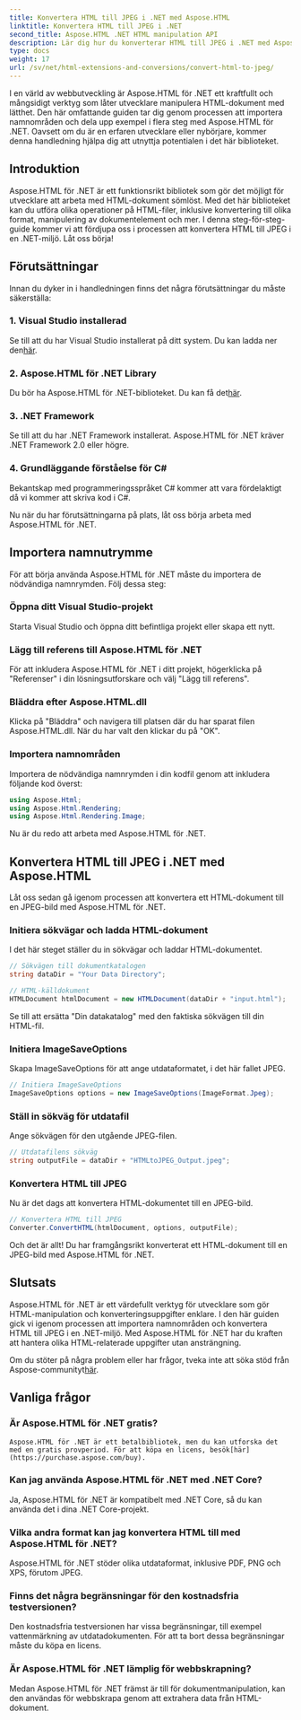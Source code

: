 ```yaml
---
title: Konvertera HTML till JPEG i .NET med Aspose.HTML
linktitle: Konvertera HTML till JPEG i .NET
second_title: Aspose.HTML .NET HTML manipulation API
description: Lär dig hur du konverterar HTML till JPEG i .NET med Aspose.HTML för .NET. En steg-för-steg-guide för att utnyttja kraften i Aspose.HTML för .NET.
type: docs
weight: 17
url: /sv/net/html-extensions-and-conversions/convert-html-to-jpeg/
---
```


I en värld av webbutveckling är Aspose.HTML för .NET ett kraftfullt och mångsidigt verktyg som låter utvecklare manipulera HTML-dokument med lätthet. Den här omfattande guiden tar dig genom processen att importera namnområden och dela upp exempel i flera steg med Aspose.HTML för .NET. Oavsett om du är en erfaren utvecklare eller nybörjare, kommer denna handledning hjälpa dig att utnyttja potentialen i det här biblioteket.

## Introduktion

Aspose.HTML för .NET är ett funktionsrikt bibliotek som gör det möjligt för utvecklare att arbeta med HTML-dokument sömlöst. Med det här biblioteket kan du utföra olika operationer på HTML-filer, inklusive konvertering till olika format, manipulering av dokumentelement och mer. I denna steg-för-steg-guide kommer vi att fördjupa oss i processen att konvertera HTML till JPEG i en .NET-miljö. Låt oss börja!

## Förutsättningar

Innan du dyker in i handledningen finns det några förutsättningar du måste säkerställa:

### 1. Visual Studio installerad
 Se till att du har Visual Studio installerat på ditt system. Du kan ladda ner den[här](https://visualstudio.microsoft.com/downloads/).

### 2. Aspose.HTML för .NET Library
 Du bör ha Aspose.HTML för .NET-biblioteket. Du kan få det[här](https://releases.aspose.com/html/net/).

### 3. .NET Framework
Se till att du har .NET Framework installerat. Aspose.HTML för .NET kräver .NET Framework 2.0 eller högre.

### 4. Grundläggande förståelse för C#
Bekantskap med programmeringsspråket C# kommer att vara fördelaktigt då vi kommer att skriva kod i C#.

Nu när du har förutsättningarna på plats, låt oss börja arbeta med Aspose.HTML för .NET.

## Importera namnutrymme

För att börja använda Aspose.HTML för .NET måste du importera de nödvändiga namnrymden. Följ dessa steg:

### Öppna ditt Visual Studio-projekt

Starta Visual Studio och öppna ditt befintliga projekt eller skapa ett nytt.

### Lägg till referens till Aspose.HTML för .NET

För att inkludera Aspose.HTML för .NET i ditt projekt, högerklicka på "Referenser" i din lösningsutforskare och välj "Lägg till referens".

### Bläddra efter Aspose.HTML.dll

Klicka på "Bläddra" och navigera till platsen där du har sparat filen Aspose.HTML.dll. När du har valt den klickar du på "OK".

### Importera namnområden

Importera de nödvändiga namnrymden i din kodfil genom att inkludera följande kod överst:

```csharp
using Aspose.Html;
using Aspose.Html.Rendering;
using Aspose.Html.Rendering.Image;
```

Nu är du redo att arbeta med Aspose.HTML för .NET.

## Konvertera HTML till JPEG i .NET med Aspose.HTML

Låt oss sedan gå igenom processen att konvertera ett HTML-dokument till en JPEG-bild med Aspose.HTML för .NET.

### Initiera sökvägar och ladda HTML-dokument

I det här steget ställer du in sökvägar och laddar HTML-dokumentet.

```csharp
// Sökvägen till dokumentkatalogen
string dataDir = "Your Data Directory";

// HTML-källdokument
HTMLDocument htmlDocument = new HTMLDocument(dataDir + "input.html");
```

Se till att ersätta "Din datakatalog" med den faktiska sökvägen till din HTML-fil.

### Initiera ImageSaveOptions

Skapa ImageSaveOptions för att ange utdataformatet, i det här fallet JPEG.

```csharp
// Initiera ImageSaveOptions
ImageSaveOptions options = new ImageSaveOptions(ImageFormat.Jpeg);
```

### Ställ in sökväg för utdatafil

Ange sökvägen för den utgående JPEG-filen.

```csharp
// Utdatafilens sökväg
string outputFile = dataDir + "HTMLtoJPEG_Output.jpeg";
```

### Konvertera HTML till JPEG

Nu är det dags att konvertera HTML-dokumentet till en JPEG-bild.

```csharp
// Konvertera HTML till JPEG
Converter.ConvertHTML(htmlDocument, options, outputFile);
```

Och det är allt! Du har framgångsrikt konverterat ett HTML-dokument till en JPEG-bild med Aspose.HTML för .NET.

## Slutsats

Aspose.HTML för .NET är ett värdefullt verktyg för utvecklare som gör HTML-manipulation och konverteringsuppgifter enklare. I den här guiden gick vi igenom processen att importera namnområden och konvertera HTML till JPEG i en .NET-miljö. Med Aspose.HTML för .NET har du kraften att hantera olika HTML-relaterade uppgifter utan ansträngning.

 Om du stöter på några problem eller har frågor, tveka inte att söka stöd från Aspose-communityt[här](https://forum.aspose.com/).

## Vanliga frågor

### Är Aspose.HTML för .NET gratis?
    Aspose.HTML för .NET är ett betalbibliotek, men du kan utforska det med en gratis provperiod. För att köpa en licens, besök[här](https://purchase.aspose.com/buy).

### Kan jag använda Aspose.HTML för .NET med .NET Core?
   Ja, Aspose.HTML för .NET är kompatibelt med .NET Core, så du kan använda det i dina .NET Core-projekt.

### Vilka andra format kan jag konvertera HTML till med Aspose.HTML för .NET?
   Aspose.HTML för .NET stöder olika utdataformat, inklusive PDF, PNG och XPS, förutom JPEG.

### Finns det några begränsningar för den kostnadsfria testversionen?
   Den kostnadsfria testversionen har vissa begränsningar, till exempel vattenmärkning av utdatadokumenten. För att ta bort dessa begränsningar måste du köpa en licens.

### Är Aspose.HTML för .NET lämplig för webbskrapning?
   Medan Aspose.HTML för .NET främst är till för dokumentmanipulation, kan den användas för webbskrapa genom att extrahera data från HTML-dokument.
